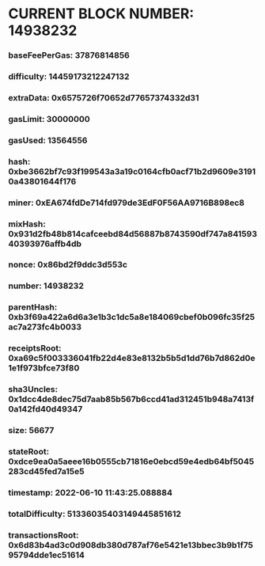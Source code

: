 # CURRENT BLOCK NUMBER: 14938232

### baseFeePerGas: 37876814856
### difficulty: 14459173212247132
### extraData: 0x6575726f70652d77657374332d31
### gasLimit: 30000000
### gasUsed: 13564556
### hash: 0xbe3662bf7c93f199543a3a19c0164cfb0acf71b2d9609e31910a43801644f176
### miner: 0xEA674fdDe714fd979de3EdF0F56AA9716B898ec8
### mixHash: 0x931d2fb48b814cafceebd84d56887b8743590df747a84159340393976affb4db
### nonce: 0x86bd2f9ddc3d553c
### number: 14938232
### parentHash: 0xb3f69a422a6d6a3e1b3c1dc5a8e184069cbef0b096fc35f25ac7a273fc4b0033
### receiptsRoot: 0xa69c5f003336041fb22d4e83e8132b5b5d1dd76b7d862d0e1e1f973bfce73f80
### sha3Uncles: 0x1dcc4de8dec75d7aab85b567b6ccd41ad312451b948a7413f0a142fd40d49347
### size: 56677
### stateRoot: 0xdce9ea0a5aeee16b0555cb71816e0ebcd59e4edb64bf5045283cd45fed7a15e5
### timestamp: 2022-06-10 11:43:25.088884
### totalDifficulty: 51336035403149445851612
### transactionsRoot: 0x6d83b4ad3c0d908db380d787af76e5421e13bbec3b9b1f7595794dde1ec51614
